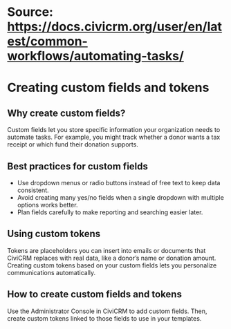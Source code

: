 # Source: https://docs.civicrm.org/user/en/latest/common-workflows/automating-tasks/

# Creating custom fields and tokens

## Why create custom fields?

Custom fields let you store specific information your organization needs to automate tasks. For example, you might track whether a donor wants a tax receipt or which fund their donation supports.

## Best practices for custom fields

- Use dropdown menus or radio buttons instead of free text to keep data consistent.  
- Avoid creating many yes/no fields when a single dropdown with multiple options works better.  
- Plan fields carefully to make reporting and searching easier later.

## Using custom tokens

Tokens are placeholders you can insert into emails or documents that CiviCRM replaces with real data, like a donor’s name or donation amount. Creating custom tokens based on your custom fields lets you personalize communications automatically.

## How to create custom fields and tokens

Use the Administrator Console in CiviCRM to add custom fields. Then, create custom tokens linked to those fields to use in your templates.
